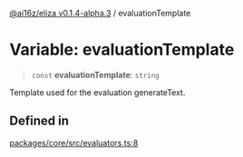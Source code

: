 [@ai16z/eliza v0.1.4-alpha.3](../index.md) / evaluationTemplate

# Variable: evaluationTemplate

> `const` **evaluationTemplate**: `string`

Template used for the evaluation generateText.

## Defined in

[packages/core/src/evaluators.ts:8](https://github.com/TechFromRoot/checkMate/blob/main/checkmate-twitter/packages/core/src/evaluators.ts#L8)
